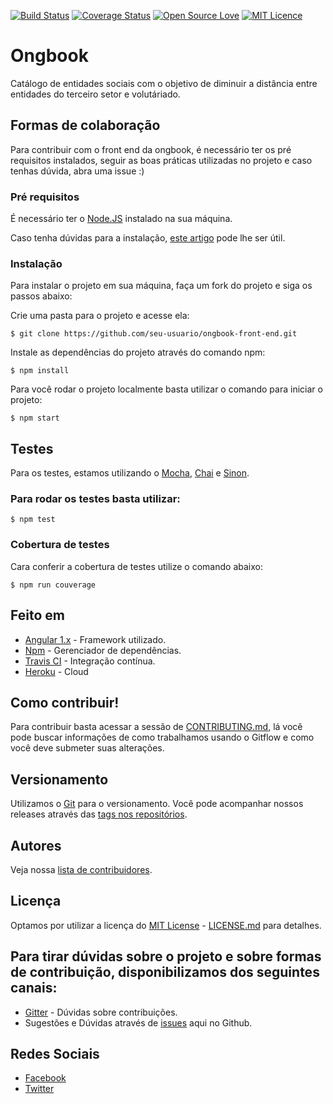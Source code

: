 [![Build Status](https://travis-ci.org/Ongbook/ongbook-front-end.svg?branch=develop)](https://travis-ci.org/Ongbook/ongbook-front-end)
[![Coverage Status](https://coveralls.io/repos/github/Ongbook/ongbook-front-end/badge.svg?branch=master)](https://coveralls.io/github/Ongbook/ongbook-front-end?branch=master)
[![Open Source Love](https://badges.frapsoft.com/os/v1/open-source.svg?v=103)](https://github.com/ellerbrock/open-source-badges/)
[![MIT Licence](https://badges.frapsoft.com/os/mit/mit.svg?v=103)](https://opensource.org/licenses/mit-license.php)
# Ongbook

Catálogo de entidades sociais com o objetivo de diminuir a distância entre entidades do terceiro setor e volutáriado.

## Formas de colaboração

Para contribuir com o front end da ongbook, é necessário ter os pré requisitos instalados, 
seguir as boas práticas utilizadas no projeto e caso tenhas dúvida, abra uma issue :)

### Pré requisitos

É necessário ter o [Node.JS](https://nodejs.org/en/) instalado na sua máquina.

Caso tenha dúvidas para a instalação, [este artigo](https://www.digitalocean.com/community/tutorials/how-to-install-node-js-on-debian-8) pode lhe ser útil.

### Instalação

Para instalar o projeto em sua máquina, faça um fork do projeto e siga os passos abaixo:

Crie uma pasta para o projeto e acesse ela:

```
$ git clone https://github.com/seu-usuario/ongbook-front-end.git
```

Instale as dependências do projeto através do comando npm:

```
$ npm install
```

Para você rodar o projeto localmente basta utilizar o comando para iniciar o projeto:

```
$ npm start
```

## Testes

Para os testes, estamos utilizando o [Mocha](https://mochajs.org), [Chai](http://chaijs.com/) e [Sinon](http://sinonjs.org/).

### Para rodar os testes basta utilizar:

```
$ npm test
```

### Cobertura de testes

Cara conferir a cobertura de testes utilize o comando abaixo:

```
$ npm run couverage
```

## Feito em

* [Angular 1.x](https://angularjs.org/) - Framework utilizado.
* [Npm](https://www.npmjs.com/) - Gerenciador de dependências.
* [Travis CI](travis-ci.org) - Integração contínua.
* [Heroku](https://dashboard.heroku.com/) - Cloud

## Como contribuir!

Para contribuir basta acessar a sessão de [CONTRIBUTING.md](), lá você pode buscar informações de como trabalhamos usando o Gitflow e como você deve submeter suas alterações.

## Versionamento

Utilizamos o [Git](https://git-scm.com/) para o versionamento. Você pode acompanhar nossos releases através das [tags nos repositórios](https://github.com/ongbook/ongbook-front-end/tags). 

## Autores

Veja nossa [lista de contribuidores](https://github.com/your/project/contributors).

## Licença

Optamos por utilizar a licença do  [MIT License](https://opensource.org/licenses/MIT) - [LICENSE.md](LICENSE.md) para detalhes.

## Para tirar dúvidas sobre o projeto e sobre formas de contribuição, disponibilizamos dos seguintes canais:

- [Gitter](https://gitter.im/Ongbook) - Dúvidas sobre contribuições.
- Sugestões e Dúvidas através de [issues](https://github.com/Ongbook/ongbook-front-end/issues) aqui no Github.

## Redes Sociais

- [Facebook](https://www.facebook.com/Ongbook/)
- [Twitter](https://twitter.com/_Ongbook)
